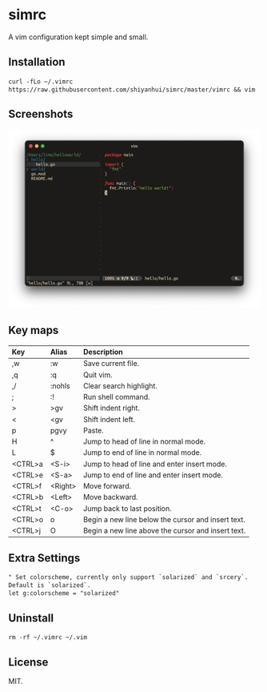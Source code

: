 # simrc

A vim configuration kept simple and small.

## Installation

```shell
curl -fLo ~/.vimrc https://raw.githubusercontent.com/shiyanhui/simrc/master/vimrc && vim
```

## Screenshots

<img src='https://raw.githubusercontent.com/shiyanhui/simrc/master/doc/screenshots/screenshot.png' width='600'>

## Key maps

| Key       | Alias     | Description                                         |
|:----------|:----------|:----------------------------------------------------|
| ,w        | :w        | Save current file.                                  |
| ,q        | :q        | Quit vim.                                           |
| ,/        | :nohls    | Clear search highlight.                             |
| ;         | :!        | Run shell command.                                  |
| >         | >gv       | Shift indent right.                                 |
| <         | <gv       | Shift indent left.                                  |
| p         | pgvy      | Paste.                                              |
| H         | ^         | Jump to head of line in normal mode.                |
| L         | $         | Jump to end of line in normal mode.                 |
| \<CTRL\>a | \<S-i\>   | Jump to head of line and enter insert mode.         |
| \<CTRL\>e | \<S-a\>   | Jump to end of line and enter insert mode.          |
| \<CTRL\>f | \<Right\> | Move forward.                                       |
| \<CTRL\>b | \<Left\>  | Move backward.                                      |
| \<CTRL\>t | \<C-o\>   | Jump back to last position.                         |
| \<CTRL\>o | o         | Begin a new line below the cursor and insert text.  |
| \<CTRL\>j | O         | Begin a new line above the cursor and insert text.  |

## Extra Settings

```vim
" Set colorscheme, currently only support `solarized` and `srcery`. Default is `solarized`.
let g:colorscheme = "solarized"
```

## Uninstall

```shell
rm -rf ~/.vimrc ~/.vim
```

## License

MIT.
